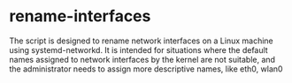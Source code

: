 # rename-interfaces
The script is designed to rename network interfaces on a Linux machine using systemd-networkd. It is intended for situations where the default names assigned to network interfaces by the kernel are not suitable, and the administrator needs to assign more descriptive names, like eth0, wlan0
